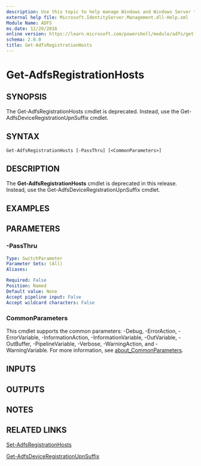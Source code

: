 ```yaml
---
description: Use this topic to help manage Windows and Windows Server technologies with Windows PowerShell.
external help file: Microsoft.IdentityServer.Management.dll-Help.xml
Module Name: ADFS
ms.date: 12/20/2016
online version: https://learn.microsoft.com/powershell/module/adfs/get-adfsregistrationhosts?view=windowsserver2025-ps&wt.mc_id=ps-gethelp
schema: 2.0.0
title: Get-AdfsRegistrationHosts
---
```


# Get-AdfsRegistrationHosts

## SYNOPSIS
The Get-AdfsRegistrationHosts cmdlet is deprecated.
Instead, use the Get-AdfsDeviceRegistrationUpnSuffix cmdlet.

## SYNTAX

```
Get-AdfsRegistrationHosts [-PassThru] [<CommonParameters>]
```

## DESCRIPTION
The **Get-AdfsRegistrationHosts** cmdlet is deprecated in this release.
Instead, use the Get-AdfsDeviceRegistrationUpnSuffix cmdlet.

## EXAMPLES

## PARAMETERS

### -PassThru
```yaml
Type: SwitchParameter
Parameter Sets: (All)
Aliases:

Required: False
Position: Named
Default value: None
Accept pipeline input: False
Accept wildcard characters: False
```

### CommonParameters
This cmdlet supports the common parameters: -Debug, -ErrorAction, -ErrorVariable, -InformationAction, -InformationVariable, -OutVariable, -OutBuffer, -PipelineVariable, -Verbose, -WarningAction, and -WarningVariable. For more information, see [about_CommonParameters](https://go.microsoft.com/fwlink/?LinkID=113216).

## INPUTS

## OUTPUTS

## NOTES

## RELATED LINKS

[Set-AdfsRegistrationHosts](./Set-AdfsRegistrationHosts.md)

[Get-AdfsDeviceRegistrationUpnSuffix](./Get-AdfsDeviceRegistrationUpnSuffix.md)

